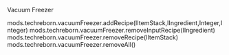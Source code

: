 Vacuum Freezer

mods.techreborn.vacuumFreezer.addRecipe(IItemStack,IIngredient,Integer,Integer)
mods.techreborn.vacuumFreezer.removeInputRecipe(IIngredient)
mods.techreborn.vacuumFreezer.removeRecipe(IItemStack)
mods.techreborn.vacuumFreezer.removeAll()
